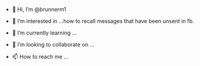 - 👋 Hi, I’m @brunnerm1
- 👀 I’m interested in ...how to recall messages that have been unsent in  fb.

- 🌱 I’m currently learning ...
- 💞️ I’m looking to collaborate on ...
- 📫 How to reach me ...

<!---
brunnerm1/brunnerm1 is a ✨ special ✨ repository because its `README.md` (this file) appears on your GitHub profile.
You can click the Preview link to take a look at your changes.
--->
